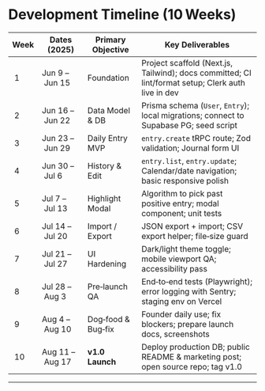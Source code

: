 # Development Timeline (10 Weeks)

| Week | Dates (2025)    | Primary Objective  | Key Deliverables                                                                                   |
| ---- | --------------- | ------------------ | -------------------------------------------------------------------------------------------------- |
|  1   | Jun 9 – Jun 15  | Foundation         | Project scaffold (Next.js, Tailwind); docs committed; CI lint/format setup; Clerk auth live in dev |
|  2   | Jun 16 – Jun 22 | Data Model & DB    | Prisma schema (`User`, `Entry`); local migrations; connect to Supabase PG; seed script             |
|  3   | Jun 23 – Jun 29 | Daily Entry MVP    | `entry.create` tRPC route; Zod validation; Journal form UI                                         |
|  4   | Jun 30 – Jul 6  | History & Edit     | `entry.list`, `entry.update`; Calendar/date navigation; basic responsive polish                    |
|  5   | Jul 7 – Jul 13  | Highlight Modal    | Algorithm to pick past positive entry; modal component; unit tests                                 |
|  6   | Jul 14 – Jul 20 | Import / Export    | JSON export + import; CSV export helper; file‑size guard                                           |
|  7   | Jul 21 – Jul 27 | UI Hardening       | Dark/light theme toggle; mobile viewport QA; accessibility pass                                    |
|  8   | Jul 28 – Aug 3  | Pre‑launch QA      | End‑to‑end tests (Playwright); error logging with Sentry; staging env on Vercel                    |
|  9   | Aug 4 – Aug 10  | Dog‑food & Bug‑fix | Founder daily use; fix blockers; prepare launch docs, screenshots                                  |
|  10  | Aug 11 – Aug 17 | **v1.0 Launch**    | Deploy production DB; public README & marketing post; open source repo; tag v1.0                   |

---